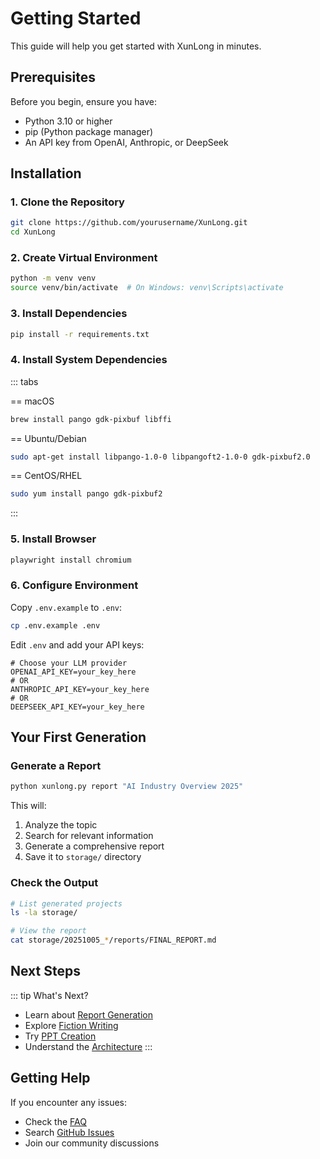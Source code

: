 # Getting Started

This guide will help you get started with XunLong in minutes.

## Prerequisites

Before you begin, ensure you have:

- Python 3.10 or higher
- pip (Python package manager)
- An API key from OpenAI, Anthropic, or DeepSeek

## Installation

### 1. Clone the Repository

```bash
git clone https://github.com/yourusername/XunLong.git
cd XunLong
```

### 2. Create Virtual Environment

```bash
python -m venv venv
source venv/bin/activate  # On Windows: venv\Scripts\activate
```

### 3. Install Dependencies

```bash
pip install -r requirements.txt
```

### 4. Install System Dependencies

::: tabs

== macOS
```bash
brew install pango gdk-pixbuf libffi
```

== Ubuntu/Debian
```bash
sudo apt-get install libpango-1.0-0 libpangoft2-1.0-0 gdk-pixbuf2.0
```

== CentOS/RHEL
```bash
sudo yum install pango gdk-pixbuf2
```

:::

### 5. Install Browser

```bash
playwright install chromium
```

### 6. Configure Environment

Copy `.env.example` to `.env`:

```bash
cp .env.example .env
```

Edit `.env` and add your API keys:

```env
# Choose your LLM provider
OPENAI_API_KEY=your_key_here
# OR
ANTHROPIC_API_KEY=your_key_here
# OR
DEEPSEEK_API_KEY=your_key_here
```

## Your First Generation

### Generate a Report

```bash
python xunlong.py report "AI Industry Overview 2025"
```

This will:
1. Analyze the topic
2. Search for relevant information
3. Generate a comprehensive report
4. Save it to `storage/` directory

### Check the Output

```bash
# List generated projects
ls -la storage/

# View the report
cat storage/20251005_*/reports/FINAL_REPORT.md
```

## Next Steps

::: tip What's Next?
- Learn about [Report Generation](/guide/features/report)
- Explore [Fiction Writing](/guide/features/fiction)
- Try [PPT Creation](/guide/features/ppt)
- Understand the [Architecture](/guide/architecture)
:::

## Getting Help

If you encounter any issues:

- Check the [FAQ](/guide/faq)
- Search [GitHub Issues](https://github.com/yourusername/XunLong/issues)
- Join our community discussions
